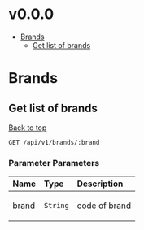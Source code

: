 <a name="top"></a>
#  v0.0.0



- [Brands](#Brands)
	- [Get list of brands](#Get-list-of-brands)
	

# <a name='Brands'></a> Brands

## <a name='Get-list-of-brands'></a> Get list of brands
[Back to top](#top)



```
GET /api/v1/brands/:brand
```

### Parameter Parameters
| Name     | Type       | Description                           |
|:---------|:-----------|:--------------------------------------|
| brand | `String` | <p>code of brand</p> |


